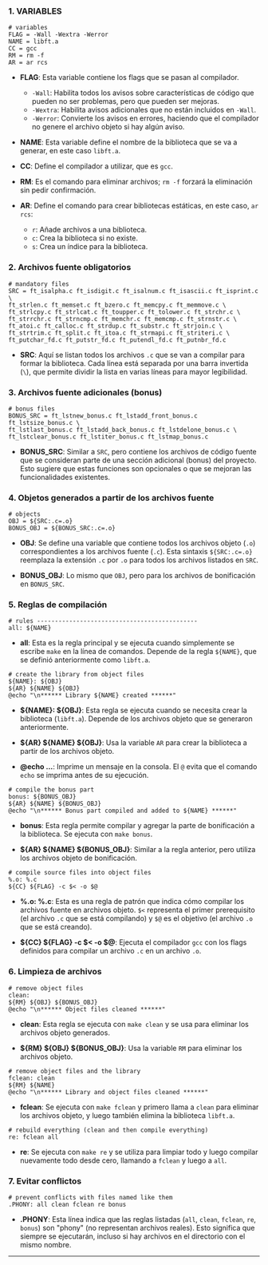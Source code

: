 ### 1. **VARIABLES**
```make
# variables
FLAG = -Wall -Wextra -Werror
NAME = libft.a
CC = gcc
RM = rm -f
AR = ar rcs
```

- **FLAG**: Esta variable contiene los flags que se pasan al compilador.
  - `-Wall`: Habilita todos los avisos sobre características de código que pueden no ser problemas, pero que pueden ser mejoras.
  - `-Wextra`: Habilita avisos adicionales que no están incluidos en `-Wall`.
  - `-Werror`: Convierte los avisos en errores, haciendo que el compilador no genere el archivo objeto si hay algún aviso.

- **NAME**: Esta variable define el nombre de la biblioteca que se va a generar, en este caso `libft.a`.

- **CC**: Define el compilador a utilizar, que es `gcc`.

- **RM**: Es el comando para eliminar archivos; `rm -f` forzará la eliminación sin pedir confirmación.

- **AR**: Define el comando para crear bibliotecas estáticas, en este caso, `ar rcs`:
  - `r`: Añade archivos a una biblioteca.
  - `c`: Crea la biblioteca si no existe.
  - `s`: Crea un índice para la biblioteca.

### 2. **Archivos fuente obligatorios**

```make
# mandatory files
SRC = ft_isalpha.c ft_isdigit.c ft_isalnum.c ft_isascii.c ft_isprint.c \
ft_strlen.c ft_memset.c ft_bzero.c ft_memcpy.c ft_memmove.c \
ft_strlcpy.c ft_strlcat.c ft_toupper.c ft_tolower.c ft_strchr.c \
ft_strrchr.c ft_strncmp.c ft_memchr.c ft_memcmp.c ft_strnstr.c \
ft_atoi.c ft_calloc.c ft_strdup.c ft_substr.c ft_strjoin.c \
ft_strtrim.c ft_split.c ft_itoa.c ft_strmapi.c ft_striteri.c \
ft_putchar_fd.c ft_putstr_fd.c ft_putendl_fd.c ft_putnbr_fd.c
```

- **SRC**: Aquí se listan todos los archivos `.c` que se van a compilar para formar la biblioteca. Cada línea está separada por una barra invertida (`\`), que permite dividir la lista en varias líneas para mayor legibilidad.

### 3. **Archivos fuente adicionales (bonus)**

```make
# bonus files
BONUS_SRC = ft_lstnew_bonus.c ft_lstadd_front_bonus.c ft_lstsize_bonus.c \
ft_lstlast_bonus.c ft_lstadd_back_bonus.c ft_lstdelone_bonus.c \
ft_lstclear_bonus.c ft_lstiter_bonus.c ft_lstmap_bonus.c
```

- **BONUS_SRC**: Similar a `SRC`, pero contiene los archivos de código fuente que se consideran parte de una sección adicional (bonus) del proyecto. Esto sugiere que estas funciones son opcionales o que se mejoran las funcionalidades existentes.

### 4. **Objetos generados a partir de los archivos fuente**

```make
# objects
OBJ = ${SRC:.c=.o}
BONUS_OBJ = ${BONUS_SRC:.c=.o}
```

- **OBJ**: Se define una variable que contiene todos los archivos objeto (`.o`) correspondientes a los archivos fuente (`.c`). Esta sintaxis `${SRC:.c=.o}` reemplaza la extensión `.c` por `.o` para todos los archivos listados en `SRC`.

- **BONUS_OBJ**: Lo mismo que `OBJ`, pero para los archivos de bonificación en `BONUS_SRC`.

### 5. **Reglas de compilación**

```make
# rules ---------------------------------------------
all: ${NAME}
```

- **all**: Esta es la regla principal y se ejecuta cuando simplemente se escribe `make` en la línea de comandos. Depende de la regla `${NAME}`, que se definió anteriormente como `libft.a`.

```make
# create the library from object files
${NAME}: ${OBJ}
${AR} ${NAME} ${OBJ}
@echo "\n****** Library ${NAME} created ******"
```

- **${NAME}: ${OBJ}**: Esta regla se ejecuta cuando se necesita crear la biblioteca (`libft.a`). Depende de los archivos objeto que se generaron anteriormente.
 
- **${AR} ${NAME} ${OBJ}**: Usa la variable `AR` para crear la biblioteca a partir de los archivos objeto.

- **@echo ...**: Imprime un mensaje en la consola. El `@` evita que el comando `echo` se imprima antes de su ejecución.

```make
# compile the bonus part
bonus: ${BONUS_OBJ}
${AR} ${NAME} ${BONUS_OBJ}
@echo "\n****** Bonus part compiled and added to ${NAME} ******"
```

- **bonus**: Esta regla permite compilar y agregar la parte de bonificación a la biblioteca. Se ejecuta con `make bonus`.

- **${AR} ${NAME} ${BONUS_OBJ}**: Similar a la regla anterior, pero utiliza los archivos objeto de bonificación.

```make
# compile source files into object files
%.o: %.c
${CC} ${FLAG} -c $< -o $@
```

- **%.o: %.c**: Esta es una regla de patrón que indica cómo compilar los archivos fuente en archivos objeto. `$<` representa el primer prerequisito (el archivo `.c` que se está compilando) y `$@` es el objetivo (el archivo `.o` que se está creando).

- **${CC} ${FLAG} -c $< -o $@**: Ejecuta el compilador `gcc` con los flags definidos para compilar un archivo `.c` en un archivo `.o`.

### 6. **Limpieza de archivos**

```make
# remove object files
clean:
${RM} ${OBJ} ${BONUS_OBJ}
@echo "\n****** Object files cleaned ******"
```

- **clean**: Esta regla se ejecuta con `make clean` y se usa para eliminar los archivos objeto generados.

- **${RM} ${OBJ} ${BONUS_OBJ}**: Usa la variable `RM` para eliminar los archivos objeto.

```make
# remove object files and the library
fclean: clean
${RM} ${NAME}
@echo "\n****** Library and object files cleaned ******"
```

- **fclean**: Se ejecuta con `make fclean` y primero llama a `clean` para eliminar los archivos objeto, y luego también elimina la biblioteca `libft.a`.

```make
# rebuild everything (clean and then compile everything)
re: fclean all
```

- **re**: Se ejecuta con `make re` y se utiliza para limpiar todo y luego compilar nuevamente todo desde cero, llamando a `fclean` y luego a `all`.

### 7. **Evitar conflictos**

```make
# prevent conflicts with files named like them
.PHONY: all clean fclean re bonus
```

- **.PHONY**: Esta línea indica que las reglas listadas (`all`, `clean`, `fclean`, `re`, `bonus`) son "phony" (no representan archivos reales). Esto significa que siempre se ejecutarán, incluso si hay archivos en el directorio con el mismo nombre.

---
